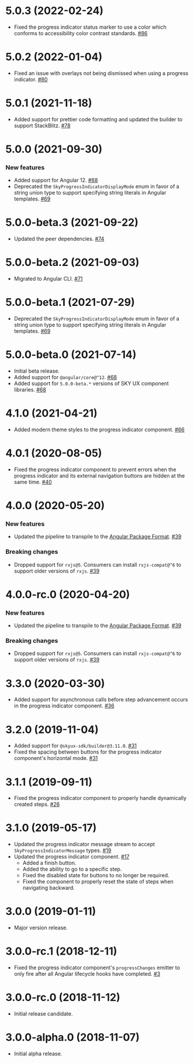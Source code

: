 # 5.0.3 (2022-02-24)

- Fixed the progress indicator status marker to use a color which conforms to accessibility color contrast standards. [#86](https://github.com/blackbaud/skyux-progress-indicator/pull/86)

# 5.0.2 (2022-01-04)

- Fixed an issue with overlays not being dismissed when using a progress indicator. [#80](https://github.com/blackbaud/skyux-progress-indicator/pull/80)

# 5.0.1 (2021-11-18)

- Added support for prettier code formatting and updated the builder to support StackBlitz. [#78](https://github.com/blackbaud/skyux-progress-indicator/pull/78)

# 5.0.0 (2021-09-30)

### New features

- Added support for Angular 12. [#68](https://github.com/blackbaud/skyux-progress-indicator/pull/68)
- Deprecated the `SkyProgressIndicatorDisplayMode` enum in favor of a string union type to support specifying string literals in Angular templates. [#69](https://github.com/blackbaud/skyux-progress-indicator/pull/69)

# 5.0.0-beta.3 (2021-09-22)

- Updated the peer dependencies. [#74](https://github.com/blackbaud/skyux-progress-indicator/pull/74)

# 5.0.0-beta.2 (2021-09-03)

- Migrated to Angular CLI. [#71](https://github.com/blackbaud/skyux-progress-indicator/pull/71)

# 5.0.0-beta.1 (2021-07-29)

- Deprecated the `SkyProgressIndicatorDisplayMode` enum in favor of a string union type to support specifying string literals in Angular templates. [#69](https://github.com/blackbaud/skyux-progress-indicator/pull/69)

# 5.0.0-beta.0 (2021-07-14)

- Initial beta release.
- Added support for `@angular/core@^12`. [#68](https://github.com/blackbaud/skyux-progress-indicator/pull/68)
- Added support for `5.0.0-beta.*` versions of SKY UX component libraries. [#68](https://github.com/blackbaud/skyux-progress-indicator/pull/68)

# 4.1.0 (2021-04-21)

- Added modern theme styles to the progress indicator component. [#66](https://github.com/blackbaud/skyux-progress-indicator/pull/66)

# 4.0.1 (2020-08-05)

- Fixed the progress indicator component to prevent errors when the progress indicator and its external navigation buttons are hidden at the same time. [#40](https://github.com/blackbaud/skyux-progress-indicator/pull/46)

# 4.0.0 (2020-05-20)

### New features

- Updated the pipeline to transpile to the [Angular Package Format](https://docs.google.com/document/d/1CZC2rcpxffTDfRDs6p1cfbmKNLA6x5O-NtkJglDaBVs/preview). [#39](https://github.com/blackbaud/skyux-progress-indicator/pull/39)

### Breaking changes

- Dropped support for `rxjs@5`. Consumers can install `rxjs-compat@^6` to support older versions of `rxjs`. [#39](https://github.com/blackbaud/skyux-progress-indicator/pull/39)

# 4.0.0-rc.0 (2020-04-20)

### New features

- Updated the pipeline to transpile to the [Angular Package Format](https://docs.google.com/document/d/1CZC2rcpxffTDfRDs6p1cfbmKNLA6x5O-NtkJglDaBVs/preview). [#39](https://github.com/blackbaud/skyux-progress-indicator/pull/39)

### Breaking changes

- Dropped support for `rxjs@5`. Consumers can install `rxjs-compat@^6` to support older versions of `rxjs`. [#39](https://github.com/blackbaud/skyux-progress-indicator/pull/39)

# 3.3.0 (2020-03-30)

- Added support for asynchronous calls before step advancement occurs in the progress indicator component. [#36](https://github.com/blackbaud/skyux-progress-indicator/pull/36)

# 3.2.0 (2019-11-04)

- Added support for `@skyux-sdk/builder@3.11.0`. [#31](https://github.com/blackbaud/skyux-progress-indicator/pull/31)
- Fixed the spacing between buttons for the progress indicator component's horizontal mode. [#31](https://github.com/blackbaud/skyux-progress-indicator/pull/31)

# 3.1.1 (2019-09-11)

- Fixed the progress indicator component to properly handle dynamically created steps. [#26](https://github.com/blackbaud/skyux-progress-indicator/pull/26)

# 3.1.0 (2019-05-17)

- Updated the progress indicator message stream to accept `SkyProgressIndicatorMessage` types. [#19](https://github.com/blackbaud/skyux-progress-indicator/pull/19)
- Updated the progress indicator component. [#17](https://github.com/blackbaud/skyux-progress-indicator/pull/17)
  - Added a finish button.
  - Added the ability to go to a specific step.
  - Fixed the disabled state for buttons to no longer be required.
  - Fixed the component to properly reset the state of steps when navigating backward.

# 3.0.0 (2019-01-11)

- Major version release.

# 3.0.0-rc.1 (2018-12-11)

- Fixed the progress indicator component's `progressChanges` emitter to only fire after all Angular lifecycle hooks have completed. [#3](https://github.com/blackbaud/skyux-progress-indicator/pull/3)

# 3.0.0-rc.0 (2018-11-12)

- Initial release candidate.

# 3.0.0-alpha.0 (2018-11-07)

- Initial alpha release.
